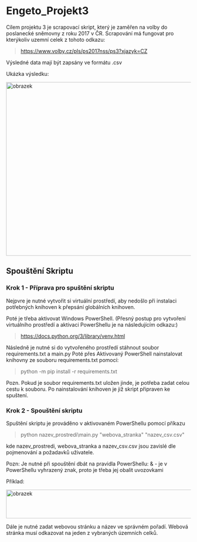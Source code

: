 # Engeto_Projekt3
Cílem projektu 3 je scrapovací skript, který je zaměřen na volby do poslanecké sněmovny z roku 2017 v ČR.
Scrapování má fungovat pro kterýkoliv uzemní celek z tohoto odkazu:

> https://www.volby.cz/pls/ps2017nss/ps3?xjazyk=CZ

Výsledné data mají být zapsány ve formátu .csv

Ukázka výsledku:

<img width="1639" height="472" alt="obrazek" src="https://github.com/user-attachments/assets/684498ba-41d2-4fd2-a33c-8850e19ffdda" />


## Spouštění Skriptu

### Krok 1 - Příprava pro spuštění skriptu
Nejpvre je nutné vytvořit si virtuální prostředí, aby nedošlo při instalaci potřebných knihoven k přepsání globálních knihoven.

Poté je třeba aktivovat Windows PowerShell.
(Přesný postup pro vytvoření virtuálního prostředí a aktivaci PowerShellu je na následujícím odkazu:)

> https://docs.python.org/3/library/venv.html

Následně je nutné si do vytvořeného prostředí stáhnout soubor requirements.txt a main.py
Poté přes Aktivovaný PowerShell nainstalovat knihovny ze souboru requirements.txt pomocí:

> python -m pip install -r requirements.txt

Pozn. Pokud je soubor requirements.txt uložen jinde, je potřeba zadat celou cestu k souboru.
Po nainstalování knihoven je již skript připraven ke spuštení.

### Krok 2 - Spouštění skriptu
Spuštění skriptu je prováděno v aktivovaném PowerShellu pomocí příkazu

> python nazev_prostredi\main.py "webova_stranka" "nazev_csv.csv"

kde nazev_prostredi, webova_stranka a nazev_csv.csv jsou zavislé dle pojmenování a požadavků uživatele.

Pozn: Je nutné při spouštění dbát na pravidla PowerShellu:
& - je v PowerShellu vyhrazený znak, proto je třeba jej obalit uvozovkami

Příklad:

<img width="1463" height="78" alt="obrazek" src="https://github.com/user-attachments/assets/8587cb77-b8b5-46c8-8f35-a3a2f2d2b38f" />



Dále je nutné zadat webovou stránku a název ve správném pořadí. Webová stránka musí odkazovat na jeden z vybraných územních celků.


















